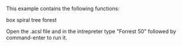 This example contains the following functions:

box
spiral
tree
forest

Open the .acsl file and in the intrepreter type "Forrest 50" followed by command-enter to run it.

